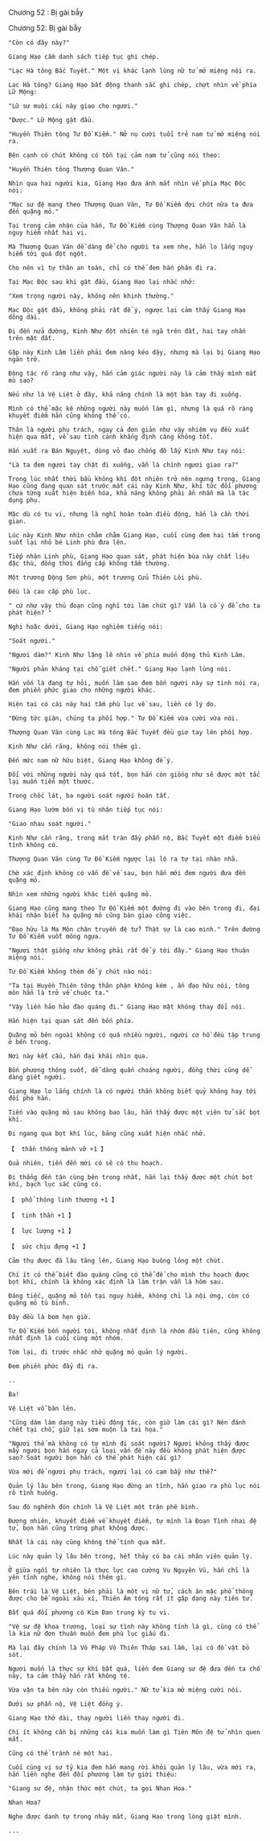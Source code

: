 




Chương 52 : Bị gài bẫy


Chương 52: Bị gài bẫy

	"Còn có đây này?"

	Giang Hạo cầm danh sách tiếp tục ghi chép.

	"Lạc Hà tông Bắc Tuyết." Một vị khác lạnh lùng nữ tử mở miệng nói ra.

	Lạc Hà tông? Giang Hạo bất động thanh sắc ghi chép, chợt nhìn về phía Lữ Mộng:

	"Lữ sư muội cái này giao cho ngươi."

	"Được." Lữ Mộng gật đầu.

	"Huyền Thiên tông Tư Đồ Kiếm." Nở nụ cười tuổi trẻ nam tử mở miệng nói ra.

	Bên cạnh có chút không có tồn tại cảm nam tử cũng nói theo:

	"Huyền Thiên tông Thượng Quan Văn."

	Nhìn qua hai người kia, Giang Hạo đưa ánh mắt nhìn về phía Mạc Độc nói:

	"Mạc sư đệ mang theo Thượng Quan Văn, Tư Đồ Kiếm đợi chút nữa ta đưa đến quặng mỏ."

	Tại trong cảm nhận của hắn, Tư Đồ Kiếm cùng Thượng Quan Văn hẳn là nguy hiểm nhất hai vị.

	Mà Thượng Quan Văn dễ dàng để cho người ta xem nhẹ, hắn lo lắng nguy hiểm tới quá đột ngột.

	Cho nên vì tự thân an toàn, chỉ có thể đem hắn phân đi ra.

	Tại Mạc Độc sau khi gật đầu, Giang Hạo lại nhắc nhở:

	"Xem trọng người này, không nên khinh thường."

	Mạc Độc gật đầu, không phải rất để ý, ngược lại cảm thấy Giang Hạo dông dài.

	Đi đến nửa đường, Kinh Như đột nhiên té ngã trên đất, hai tay nhấn trên mặt đất.

	Gặp này Kinh Lâm liền phải đem nàng kéo dậy, nhưng mà lại bị Giang Hạo ngăn trở.

	Động tác rõ ràng như vậy, hắn cảm giác người này là cảm thấy mình mắt mù sao?

	Nếu như là Vệ Liệt ở đây, khả năng chính là một bàn tay đi xuống.

	Mình có thể mặc kệ những người này muốn làm gì, nhưng là quá rõ ràng khuyết điểm hắn cũng không thể có.

	Thân là người phụ trách, ngay cả đơn giản như vậy nhiệm vụ đều xuất hiện qua mất, về sau tình cảnh khẳng định càng không tốt.

	Hắn xuất ra Bán Nguyệt, dùng vỏ đao chống đỡ lấy Kinh Như tay nói:

	"Là ta đem ngươi tay chặt đi xuống, vẫn là chính ngươi giao ra?"

	Trong lúc nhất thời bầu không khí đột nhiên trở nên ngưng trọng, Giang Hạo cũng đang quan sát trước mắt cái này Kinh Như, khí tức đối phương chưa từng xuất hiện biến hóa, khả năng không phải ẩn nhẫn mà là tác dụng phụ.

	Mặc dù có tu vi, nhưng là nghĩ hoàn toàn điều động, hẳn là cần thời gian.

	Lúc này Kinh Như nhìn chằm chằm Giang Hạo, cuối cùng đem hai tấm trong suốt lại nhỏ bé Linh phù đưa lên.

	Tiếp nhận Linh phù, Giang Hạo quan sát, phát hiện bùa này chất liệu đặc thù, đồng thời đẳng cấp không tầm thường.

	Một trương Động Sơn phù, một trương Cửu Thiên Lôi phù.

	Đều là cao cấp phù lục.

	" cứ như vậy thủ đoạn cũng nghĩ tới làm chút gì? Vẫn là cố ý để cho ta phát hiện? "

	Nghi hoặc dưới, Giang Hạo nghiêm tiếng nói:

	"Soát người."

	"Ngươi dám?" Kinh Như lặng lẽ nhìn về phía muốn động thủ Kinh Lâm.

	"Người phản kháng tại chỗ giết chết." Giang Hạo lạnh lùng nói.

	Hắn vốn là đang tự hỏi, muốn làm sao đem bốn người này sự tình nói ra, đem phiền phức giao cho những người khác.

	Hiện tại có cái này hai tấm phù lục về sau, liền có lý do.

	"Đừng tức giận, chúng ta phối hợp." Tư Đồ Kiếm vừa cười vừa nói.

	Thượng Quan Văn cùng Lạc Hà tông Bắc Tuyết đều giơ tay lên phối hợp.

	Kinh Như cắn răng, không nói thêm gì.

	Đến mức nam nữ hữu biệt, Giang Hạo không để ý.

	Đối với những người này quá tốt, bọn hắn còn giống như sẽ được một tấc lại muốn tiến một thước.

	Trong chốc lát, ba người soát người hoàn tất.

	Giang Hạo lườm bốn vị tù nhân tiếp tục nói:

	"Giao nhau soát người."

	Kinh Như cắn răng, trong mắt tràn đầy phẫn nộ, Bắc Tuyết một điểm biểu tình không có.

	Thượng Quan Văn cùng Tư Đồ Kiếm ngược lại lộ ra tự tại nhàn nhã.

	Chờ xác định không có vấn đề về sau, bọn hắn mới đem người đưa đến quặng mỏ.

	Nhìn xem những người khác tiến quặng mỏ.

	Giang Hạo cũng mang theo Tư Đồ Kiếm một đường đi vào bên trong đi, đại khái nhận biết hạ quặng mỏ cũng bàn giao công việc.

	"Đạo hữu là Ma Môn chân truyền đệ tử? Thật sự là cao minh." Trên đường Tư Đồ Kiếm vuốt mông ngựa.

	"Ngươi thật giống như không phải rất để ý tới đây." Giang Hạo thuận miệng nói.

	Tư Đồ Kiếm không thèm để ý chút nào nói:

	"Ta tại Huyền Thiên tông thân phận không kém , ấn đạo hữu nói, tông môn hẳn là trở về chuộc ta."

	"Vậy liền hảo hảo đào quáng đi." Giang Hạo mặt không thay đổi nói.

	Hắn hiện tại quan sát đến bốn phía.

	Quặng mỏ bên ngoài không có quá nhiều người, người cơ hồ đều tập trung ở bên trong.

	Nơi này kết cấu, hắn đại khái nhìn qua.

	Bốn phương thông suốt, dễ dàng quấn choáng người, đồng thời cũng dễ dàng giết người.

	Giang Hạo lo lắng chính là có người thần không biết quỷ không hay tới đối phó hắn.

	Tiến vào quặng mỏ sau không bao lâu, hắn thấy được một viên tử sắc bọt khí.

	Đi ngang qua bọt khí lúc, bảng cũng xuất hiện nhắc nhở.

	【  thần thông mảnh vỡ +1 】

	Quả nhiên, tiến đến mới có sẽ có thu hoạch.

	Đi thẳng đến tận cùng bên trong nhất, hắn lại thấy được một chút bọt khí, bạch lục sắc cũng có.

	【  phổ thông linh thương +1 】

	【  tinh thần +1 】

	【  lực lượng +1 】

	【  sức chịu đựng +1 】

	Cảm thụ được đã lâu tăng lên, Giang Hạo buông lỏng một chút.

	Chí ít có thể biết đào quáng cũng có thể để cho mình thu hoạch được bọt khí, chính là không xác định là làm trận vẫn là hôm sau.

	Đáng tiếc, quặng mỏ tồn tại nguy hiểm, không chỉ là nội ứng, còn có quặng mỏ tù binh.

	Đây đều là bom hẹn giờ.

	Tư Đồ Kiếm bốn người tới, không nhất định là nhóm đầu tiên, cũng không nhất định là cuối cùng một nhóm.

	Tóm lại, đi trước nhắc nhở quặng mỏ quản lý người.

	Đem phiền phức đẩy đi ra.

	..

	Ba!

	Vệ Liệt vỗ bàn lên.

	"Cũng dám làm dạng này tiểu động tác, còn giữ làm cái gì? Nên đánh chết tại chỗ, giữ lại sớm muộn là tai họa."

	"Ngươi thế mà không có tự mình đi soát người? Ngươi không thấy được mấy người bọn hắn ngay cả loại vấn đề này đều không phát hiện được sao? Soát người bọn hắn có thể phát hiện cái gì?

	Vừa mới để ngươi phụ trách, ngươi lại có cạm bẫy như thế?"

	Quản lý lâu bên trong, Giang Hạo đứng an tĩnh, hắn giao ra phù lục nói rõ tình huống.

	Sau đó nghênh đón chính là Vệ Liệt một trận phê bình.

	Đương nhiên, khuyết điểm về khuyết điểm, tự mình là Đoạn Tình nhai đệ tử, bọn hắn cũng trừng phạt không được.

	Nhất là cái này cũng không thể tính qua mất.

	Lúc này quản lý lâu bên trong, hết thảy có ba cái nhân viên quản lý.

	Ở giữa ngồi tự nhiên là thực lực cao cường Vu Nguyên Vũ, hắn chỉ là yên tĩnh nghe, không nói thêm gì.

	Bên trái là Vệ Liệt, bên phải là một vị nữ tử, cách ăn mặc phổ thông được cho bề ngoài xấu xí, Thiên Âm tông rất ít gặp dạng này tiên tử.

	Bất quá đối phương có Kim Đan trung kỳ tu vi.

	"Vệ sư đệ khoa trương, loại sự tình này không tính là gì, cũng có thể là kia nữ đơn thuần muốn đem phù lục giấu đi.

	Mà lại đây chính là Vô Pháp Vô Thiên Tháp sai lầm, lại có đồ vật bỏ sót.

	Ngươi muốn là thực sự khí bất quá, liền đem Giang sư đệ đưa đến ta chỗ này, ta cảm thấy hắn rất không tệ.

	Vừa vặn ta bên này còn thiếu người." Nữ tử kia mở miệng cười nói.

	Dưới sự phẫn nộ, Vệ Liệt đồng ý.

	Giang Hạo thở dài, thay người liền thay người đi.

	Chí ít không cần bị những cái kia muốn làm gì Tiên Môn đệ tử nhìn quen mắt.

	Cũng có thể tránh né một hai.

	Cuối cùng vị sư tỷ kia đem hắn mang rời khỏi quản lý lâu, vừa mới ra, hắn liền nghe đến đối phương làm tự giới thiệu:

	"Giang sư đệ, nhận thức một chút, ta gọi Nhan Hoa."

	Nhan Hoa?

	Nghe được danh tự trong nháy mắt, Giang Hạo trong lòng giật mình.

	...




